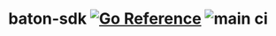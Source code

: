 # baton-sdk [![Go Reference](https://pkg.go.dev/badge/github.com/conductorone/baton-sdk.svg)](https://pkg.go.dev/github.com/conductorone/baton-sdk) ![main ci](https://github.com/conductorone/baton-sdk/actions/workflows/main.yaml/badge.svg)

